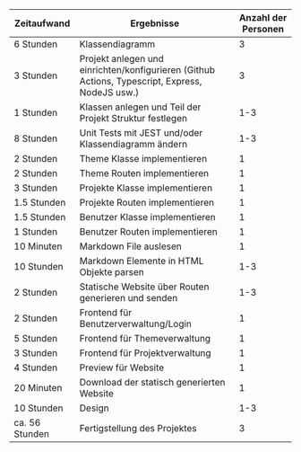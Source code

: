 Zeitaufwand|Ergebnisse|Anzahl der Personen|
-----------|----------|-------------------|
6 Stunden|Klassendiagramm|3|
3 Stunden|Projekt anlegen und einrichten/konfigurieren (Github Actions, Typescript, Express, NodeJS usw.)|3|
1 Stunden|Klassen anlegen und Teil der Projekt Struktur festlegen|1-3|
8 Stunden|Unit Tests mit JEST und/oder Klassendiagramm ändern|1-3|
2 Stunden|Theme Klasse implementieren|1|
2 Stunden|Theme Routen implementieren|1|
3 Stunden|Projekte Klasse implementieren|1|
1.5 Stunden|Projekte Routen implementieren|1|
1.5 Stunden|Benutzer Klasse implementieren|1|
1 Stunden|Benutzer Routen implementieren|1|
10 Minuten|Markdown File auslesen|1|
10 Stunden|Markdown Elemente in HTML Objekte parsen|1-3|
2 Stunden|Statische Website über Routen generieren und senden|1-3|
2 Stunden|Frontend für Benutzerverwaltung/Login|1|
5 Stunden|Frontend für Themeverwaltung|1|
3 Stunden|Frontend für Projektverwaltung|1|
4 Stunden|Preview für Website|1|
20 Minuten|Download der statisch generierten Website|1|
10 Stunden|Design|1-3|
ca. 56 Stunden|Fertigstellung des Projektes|3|